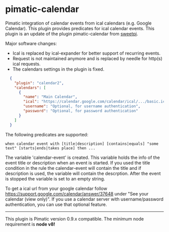 pimatic-calendar
================

Pimatic integration of calendar events from ical calendars (e.g. Google Calendar). This plugin provides predicates for ical calendar events.
This plugin is an update of the plugin pimatic-calendar from [sweetpi](https://github.com/pimatic/pimatic-calendar).

Major software changes:
- Ical is replaced by ical-expander for better support of recurring events.
- Request is not maintained anymore and is replaced by needle for http(s) ical requests.
- The calendars settings in the plugin is fixed.


```json
  {
    "plugin": "calendar2",
    "calendars": [
      {
        "name": "Main Calendar",
        "ical": "https://calendar.google.com/calendar/ical/.../basic.ics",
        "username": "Optional, for username authentication",
        "password": "Optional, for password authentication"
      }
    ]
  }
```

The following predicates are supported:
```
when calendar event with [title|description] [contains|equals] "some text" [starts|ends|takes place] then ...
```

The variable 'calendar-event' is created. This variable holds the info of the event title or description when an event is started. If you used the title condition in the rule the calendar-event will contain the title and if description is used, the variable will contain the descrption.
After the event is stopped the variable is set to an empty string.

To get a ical url from your google calendar follow https://support.google.com/calendar/answer/37648 under "See your calendar (view only)". If you use a calendar server with username/password authentication, you can use that optional feature.


----
This plugin is Pimatic version 0.9.x compatible. The minimum node requirement is **node v8!**
